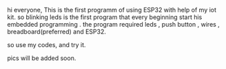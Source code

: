 hi everyone,
This is the first programm  of using ESP32 with help of my iot kit.
so blinking leds is the first program that every beginning start his embedded programming .
the program required leds , push button , wires , breadboard(preferred) and ESP32.

so use my codes, and try it.



pics will be added soon.

